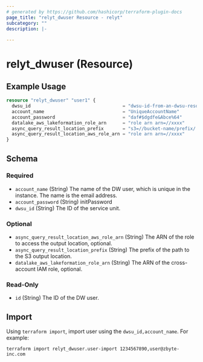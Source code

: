 ```yaml
---
# generated by https://github.com/hashicorp/terraform-plugin-docs
page_title: "relyt_dwuser Resource - relyt"
subcategory: ""
description: |-
  
---
```


# relyt_dwuser (Resource)



## Example Usage

```terraform
resource "relyt_dwuser" "user1" {
  dwsu_id                                  = "dwsu-id-from-an-dwsu-resource"
  account_name                             = "UniqueAccountName"
  account_password                         = "daf#$dgdfe&Abce%64"
  datalake_aws_lakeformation_role_arn      = "role arn arn=//xxxx"
  async_query_result_location_prefix       = "s3=//bucket-name/prefix/..."
  async_query_result_location_aws_role_arn = "role arn arn=//xxxx"
}
```

<!-- schema generated by tfplugindocs -->
## Schema

### Required

- `account_name` (String) The name of the DW user, which is unique in the instance. The name is the email address.
- `account_password` (String) initPassword
- `dwsu_id` (String) The ID of the service unit.

### Optional

- `async_query_result_location_aws_role_arn` (String) The ARN of the role to access the output location, optional.
- `async_query_result_location_prefix` (String) The prefix of the path to the S3 output location.
- `datalake_aws_lakeformation_role_arn` (String) The ARN of the cross-account IAM role, optional.

### Read-Only

- `id` (String) The ID of the DW user.


## Import

Using `terraform import`, import user using the `dwsu_id,account_name`. For example:
```
terraform import relyt_dwuser.user-import 1234567890,user@zbyte-inc.com
```
